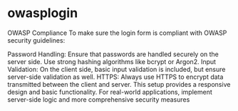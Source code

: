 # owasplogin
OWASP Compliance
To make sure the login form is compliant with OWASP security guidelines:

Password Handling: Ensure that passwords are handled securely on the server side. Use strong hashing algorithms like bcrypt or Argon2.
Input Validation: On the client side, basic input validation is included, but ensure server-side validation as well.
HTTPS: Always use HTTPS to encrypt data transmitted between the client and server.
This setup provides a responsive design and basic functionality. For real-world applications, implement server-side logic and more comprehensive security measures
